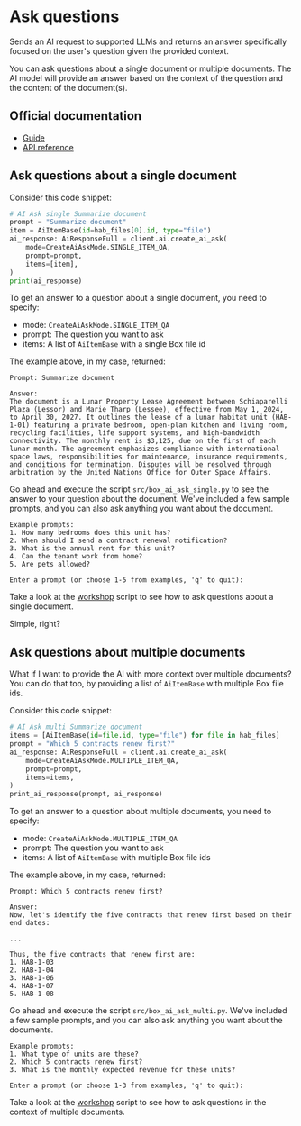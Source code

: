 # Ask questions

Sends an AI request to supported LLMs and returns an answer specifically focused on the user's question given the provided context.

You can ask questions about a single document or multiple documents. The AI model will provide an answer based on the context of the question and the content of the document(s).

## Official documentation
- [Guide](https://developer.box.com/guides/box-ai/ask-questions/)
- [API reference](https://developer.box.com/reference/post-ai-ask/)


## Ask questions about a single document

Consider this code snippet:

```python
# AI Ask single Summarize document
prompt = "Summarize document"
item = AiItemBase(id=hab_files[0].id, type="file")
ai_response: AiResponseFull = client.ai.create_ai_ask(
    mode=CreateAiAskMode.SINGLE_ITEM_QA,
    prompt=prompt,
    items=[item],
)
print(ai_response)
```

To get an answer to a question about a single document, you need to specify:
 - mode: `CreateAiAskMode.SINGLE_ITEM_QA`
 - prompt: The question you want to ask
 - items: A list of `AiItemBase` with a single Box file id

 The example above, in my case, returned:

 ```
Prompt: Summarize document

Answer:
The document is a Lunar Property Lease Agreement between Schiaparelli Plaza (Lessor) and Marie Tharp (Lessee), effective from May 1, 2024, to April 30, 2027. It outlines the lease of a lunar habitat unit (HAB-1-01) featuring a private bedroom, open-plan kitchen and living room, recycling facilities, life support systems, and high-bandwidth connectivity. The monthly rent is $3,125, due on the first of each lunar month. The agreement emphasizes compliance with international space laws, responsibilities for maintenance, insurance requirements, and conditions for termination. Disputes will be resolved through arbitration by the United Nations Office for Outer Space Affairs.
```

Go ahead and execute the script `src/box_ai_ask_single.py` to see the answer to your question about the document. We've included a few sample prompts, and you can also ask anything you want about the document.

```
Example prompts:
1. How many bedrooms does this unit has?
2. When should I send a contract renewal notification?
3. What is the annual rent for this unit?
4. Can the tenant work from home?
5. Are pets allowed?

Enter a prompt (or choose 1-5 from examples, 'q' to quit):
```

Take a look at the [workshop](src/box_ai_ask_single.py) script to see how to ask questions about a single document.

Simple, right?

## Ask questions about multiple documents

What if I want to provide the AI with more context over multiple documents? You can do that too, by providing a list of `AiItemBase` with multiple Box file ids.

Consider this code snippet:

```python
# AI Ask multi Summarize document
items = [AiItemBase(id=file.id, type="file") for file in hab_files]
prompt = "Which 5 contracts renew first?"
ai_response: AiResponseFull = client.ai.create_ai_ask(
    mode=CreateAiAskMode.MULTIPLE_ITEM_QA,
    prompt=prompt,
    items=items,
)
print_ai_response(prompt, ai_response)
```

To get an answer to a question about multiple documents, you need to specify:
 - mode: `CreateAiAskMode.MULTIPLE_ITEM_QA`
 - prompt: The question you want to ask
 - items: A list of `AiItemBase` with multiple Box file ids

The example above, in my case, returned:
```
Prompt: Which 5 contracts renew first?

Answer:
Now, let's identify the five contracts that renew first based on their end dates:

...

Thus, the five contracts that renew first are:
1. HAB-1-03
2. HAB-1-04
3. HAB-1-06
4. HAB-1-07
5. HAB-1-08
```

Go ahead and execute the script `src/box_ai_ask_multi.py`. We've included a few sample prompts, and you can also ask anything you want about the documents.

```
Example prompts:
1. What type of units are these?
2. Which 5 contracts renew first?
3. What is the monthly expected revenue for these units?

Enter a prompt (or choose 1-3 from examples, 'q' to quit):
```

Take a look at the [workshop](src/box_ai_ask_multi.py) script to see how to ask questions in the context of multiple documents.